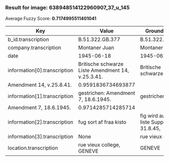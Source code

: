### Result for image: 638948514122960907_37_u_145
Average Fuzzy Score: **0.7174995511401041**
<small>

| Key | Value | Ground Truth | Score |
| --- | --- | --- | --- |
| b_id.transcription | B.51.322.GB.377 | B.51.322.GB.377. | 0.967741935483871 |
| company.transcription | Montaner Juan | Montaner Juan | 1.0 |
| date | 1945-06-18 | 1945-06-18 | 1.0 |
| information[0].transcription | Britische schwarze Liste Amendment 14, v.25.3.41. | Britische schwarze Liste
Amendment 14, v.25.8.41. | 0.9591836734693877 |
| information[1].transcription | gestrichen: Amendment 7, 18.6.1945. | gestrichen:
Amendment 7, 18.6.1945. | 0.9714285714285714 |
| information[2].transcription | fug sort af fraa kisto | fig wird auf franz. liste Suppl. 6, 31.8.45, | 0.4545454545454546 |
| information[3].transcription | None | rue vieux collège | 0.0 |
| location.transcription | rue vieux college, GENEVE | GENEVE | 0.3870967741935484 |

</small>
